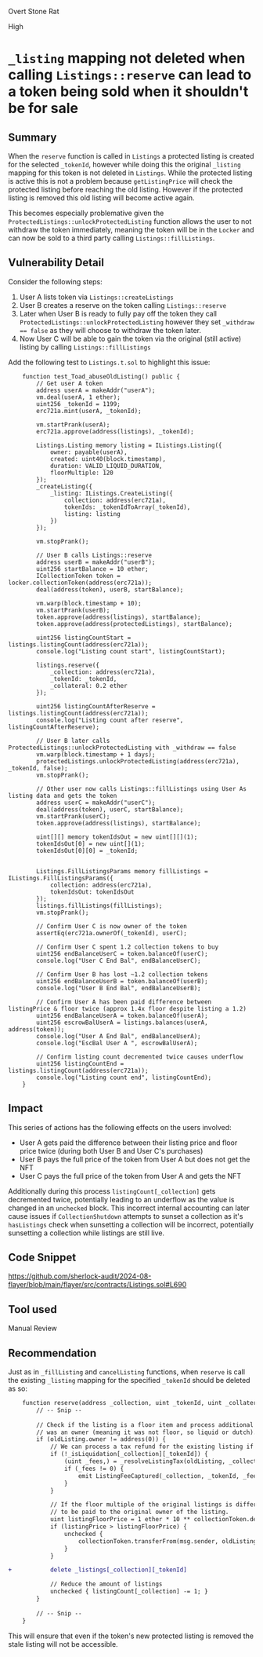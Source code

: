 Overt Stone Rat

High

# `_listing` mapping not deleted when calling `Listings::reserve` can lead to a token being sold when it shouldn't be for sale

## Summary
When the `reserve` function is called in `Listings` a protected listing is created for the selected `_tokenId`, however while doing this the original `_listing` mapping for this token is not deleted in `Listings`. While the protected listing is active this is not a problem because `getListingPrice` will check the protected listing before reaching the old listing. However if the protected listing is removed this old listing will become active again. 

This becomes especially problemative given the `ProtectedListings::unlockProtectedListing` function allows the user to not withdraw the token immediately, meaning the token will be in the `Locker` and can now be sold to a third party calling `Listings::fillListings`.

## Vulnerability Detail
Consider the following steps:
1. User A lists token via `Listings::createListings`
2. User B creates a reserve on the token calling `Listings::reserve`
3. Later when User B is ready to fully pay off the token they call `ProtectedListings::unlockProtectedListing` however they set `_withdraw == false` as they will choose to withdraw the token later.
4. Now User C will be able to gain the token via the original (still active) listing by calling `Listings::fillListings`

Add the following test to `Listings.t.sol` to highlight this issue:
```solidity
    function test_Toad_abuseOldListing() public {
        // Get user A token
        address userA = makeAddr("userA");
        vm.deal(userA, 1 ether);
        uint256 _tokenId = 1199;
        erc721a.mint(userA, _tokenId);

        vm.startPrank(userA);
        erc721a.approve(address(listings), _tokenId);

        Listings.Listing memory listing = IListings.Listing({
            owner: payable(userA),
            created: uint40(block.timestamp),
            duration: VALID_LIQUID_DURATION,
            floorMultiple: 120
        });
        _createListing({
            _listing: IListings.CreateListing({
                collection: address(erc721a),
                tokenIds: _tokenIdToArray(_tokenId),
                listing: listing
            })
        });

        vm.stopPrank();

        // User B calls Listings::reserve
        address userB = makeAddr("userB");
        uint256 startBalance = 10 ether;
        ICollectionToken token = locker.collectionToken(address(erc721a));
        deal(address(token), userB, startBalance);

        vm.warp(block.timestamp + 10);
        vm.startPrank(userB);
        token.approve(address(listings), startBalance);
        token.approve(address(protectedListings), startBalance);

        uint256 listingCountStart = listings.listingCount(address(erc721a));
        console.log("Listing count start", listingCountStart);

        listings.reserve({
            _collection: address(erc721a),
            _tokenId: _tokenId,
            _collateral: 0.2 ether
        });

        uint256 listingCountAfterReserve = listings.listingCount(address(erc721a));
        console.log("Listing count after reserve", listingCountAfterReserve);

        // User B later calls ProtectedListings::unlockProtectedListing with _withdraw == false
        vm.warp(block.timestamp + 1 days);
        protectedListings.unlockProtectedListing(address(erc721a), _tokenId, false);
        vm.stopPrank();

        // Other user now calls Listings::fillListings using User As listing data and gets the token
        address userC = makeAddr("userC");
        deal(address(token), userC, startBalance);
        vm.startPrank(userC);
        token.approve(address(listings), startBalance);

        uint[][] memory tokenIdsOut = new uint[][](1);
        tokenIdsOut[0] = new uint[](1);
        tokenIdsOut[0][0] = _tokenId;


        Listings.FillListingsParams memory fillListings = IListings.FillListingsParams({
            collection: address(erc721a),
            tokenIdsOut: tokenIdsOut
        });
        listings.fillListings(fillListings);
        vm.stopPrank();

        // Confirm User C is now owner of the token
        assertEq(erc721a.ownerOf(_tokenId), userC);

        // Confirm User C spent 1.2 collection tokens to buy
        uint256 endBalanceUserC = token.balanceOf(userC);
        console.log("User C End Bal", endBalanceUserC);

        // Confirm User B has lost ~1.2 collection tokens
        uint256 endBalanceUserB = token.balanceOf(userB);
        console.log("User B End Bal", endBalanceUserB);

        // Confirm User A has been paid difference between listingPrice & floor twice (approx 1.4x floor despite listing a 1.2)
        uint256 endBalanceUserA = token.balanceOf(userA);
        uint256 escrowBalUserA = listings.balances(userA, address(token));
        console.log("User A End Bal", endBalanceUserA);
        console.log("EscBal User A ", escrowBalUserA);

        // Confirm listing count decremented twice causes underflow
        uint256 listingCountEnd = listings.listingCount(address(erc721a));
        console.log("Listing count end", listingCountEnd);
    }
```

## Impact
This series of actions has the following effects on the users involved:
- User A gets paid the difference between their listing price and floor price twice (during both User B and User C's purchases)
- User B pays the full price of the token from User A but does not get the NFT
- User C pays the full price of the token from User A and gets the NFT

Additionally during this process `listingCount[_collection]` gets decremented twice, potentially leading to an underflow as the value is changed in an `unchecked` block. This incorrect internal accounting can later cause issues if `CollectionShutdown` attempts to sunset a collection as it's `hasListings` check when sunsetting a collection will be incorrect, potentially sunsetting a collection while listings are still live.

## Code Snippet
https://github.com/sherlock-audit/2024-08-flayer/blob/main/flayer/src/contracts/Listings.sol#L690

## Tool used

Manual Review

## Recommendation
Just as in `_fillListing` and `cancelListing` functions, when `reserve` is call the existing `_listing` mapping for the specified `_tokenId` should be deleted as so:
```diff
    function reserve(address _collection, uint _tokenId, uint _collateral) public nonReentrant lockerNotPaused {
        // -- Snip --
        
        // Check if the listing is a floor item and process additional logic if there
        // was an owner (meaning it was not floor, so liquid or dutch).
        if (oldListing.owner != address(0)) {
            // We can process a tax refund for the existing listing if it isn't a liquidation
            if (!_isLiquidation[_collection][_tokenId]) {
                (uint _fees,) = _resolveListingTax(oldListing, _collection, true);
                if (_fees != 0) {
                    emit ListingFeeCaptured(_collection, _tokenId, _fees);
                }
            }

            // If the floor multiple of the original listings is different, then this needs
            // to be paid to the original owner of the listing.
            uint listingFloorPrice = 1 ether * 10 ** collectionToken.denomination();
            if (listingPrice > listingFloorPrice) {
                unchecked {
                    collectionToken.transferFrom(msg.sender, oldListing.owner, listingPrice - listingFloorPrice);
                }
            }

+           delete _listings[_collection][_tokenId]

            // Reduce the amount of listings
            unchecked { listingCount[_collection] -= 1; }
        }
        
        // -- Snip --
    }
```

This will ensure that even if the token's new protected listing is removed the stale listing will not be accessible.

